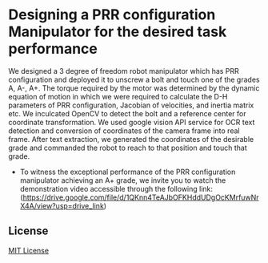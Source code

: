 # Designing a PRR configuration Manipulator for the desired task performance

We designed a 3 degree of freedom robot manipulator which has PRR configuration and deployed it to unscrew a bolt and touch one of the grades A, A-, A+. The torque required by the motor was determined by the dynamic equation of motion in which we were required to calculate the D-H parameters of PRR configuration, Jacobian of velocities, and inertia matrix etc. We inculcated OpenCV to detect the bolt and a reference center for coordinate transformation. We used google vision API service for OCR text detection and conversion of coordinates of the camera frame into real frame. After text extraction, we generated the coordinates of the desirable grade and commanded the robot to reach to that position and touch that grade.
- To witness the exceptional performance of the PRR configuration manipulator achieving an A+ grade, we invite you to watch the demonstration video accessible through the following link: (https://drive.google.com/file/d/1QKnn4TeAJbOFKHddUDgOcKMrfuwNrX4A/view?usp=drive_link)
## License
[MIT License](LICENSE)
